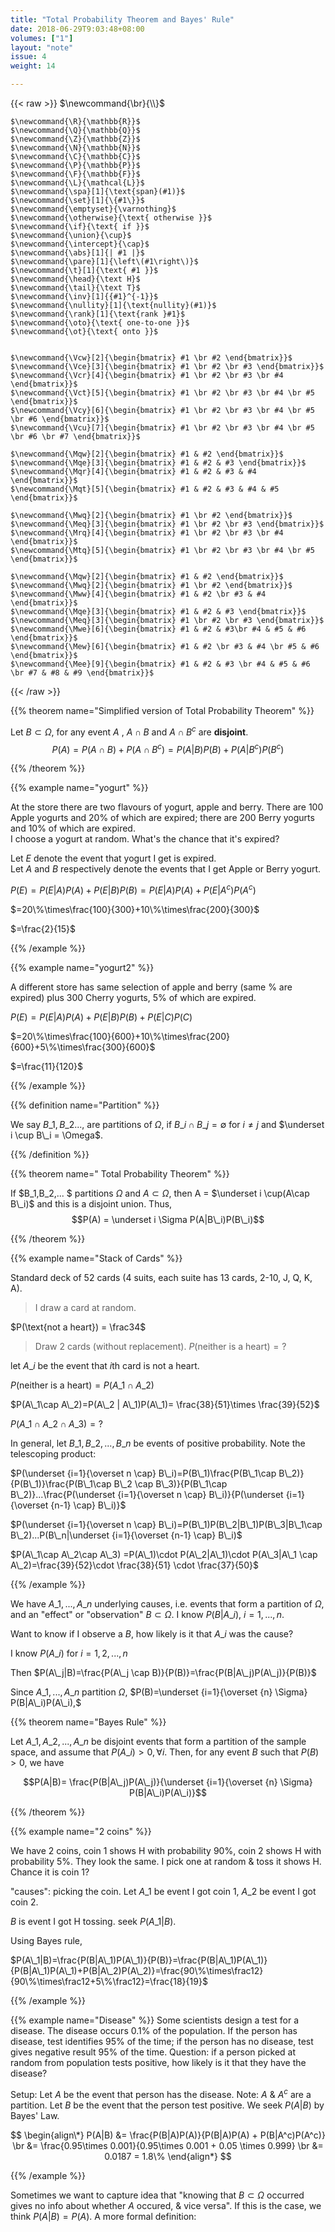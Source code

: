 ```yaml
---
title: "Total Probability Theorem and Bayes' Rule"
date: 2018-06-29T9:03:48+08:00
volumes: ["1"]
layout: "note"
issue: 4
weight: 14

---
```



<!--more-->

<div class="latex-macros">
  {{< raw >}}
    $\newcommand{\br}{\\}$

    $\newcommand{\R}{\mathbb{R}}$
    $\newcommand{\Q}{\mathbb{Q}}$
    $\newcommand{\Z}{\mathbb{Z}}$
    $\newcommand{\N}{\mathbb{N}}$
    $\newcommand{\C}{\mathbb{C}}$
    $\newcommand{\P}{\mathbb{P}}$
    $\newcommand{\F}{\mathbb{F}}$
    $\newcommand{\L}{\mathcal{L}}$
    $\newcommand{\spa}[1]{\text{span}(#1)}$
    $\newcommand{\set}[1]{\{#1\}}$
    $\newcommand{\emptyset}{\varnothing}$
    $\newcommand{\otherwise}{\text{ otherwise }}$
    $\newcommand{\if}{\text{ if }}$
    $\newcommand{\union}{\cup}$
    $\newcommand{\intercept}{\cap}$
    $\newcommand{\abs}[1]{| #1 |}$
    $\newcommand{\pare}[1]{\left\(#1\right\)}$
    $\newcommand{\t}[1]{\text{ #1 }}$
    $\newcommand{\head}{\text H}$
    $\newcommand{\tail}{\text T}$
    $\newcommand{\inv}[1]{{#1}^{-1}}$
    $\newcommand{\nullity}[1]{\text{nullity}(#1)}$
    $\newcommand{\rank}[1]{\text{rank }#1}$
    $\newcommand{\oto}{\text{ one-to-one }}$
    $\newcommand{\ot}{\text{ onto }}$


    $\newcommand{\Vcw}[2]{\begin{bmatrix} #1 \br #2 \end{bmatrix}}$
    $\newcommand{\Vce}[3]{\begin{bmatrix} #1 \br #2 \br #3 \end{bmatrix}}$
    $\newcommand{\Vcr}[4]{\begin{bmatrix} #1 \br #2 \br #3 \br #4 \end{bmatrix}}$
    $\newcommand{\Vct}[5]{\begin{bmatrix} #1 \br #2 \br #3 \br #4 \br #5 \end{bmatrix}}$
    $\newcommand{\Vcy}[6]{\begin{bmatrix} #1 \br #2 \br #3 \br #4 \br #5 \br #6 \end{bmatrix}}$
    $\newcommand{\Vcu}[7]{\begin{bmatrix} #1 \br #2 \br #3 \br #4 \br #5 \br #6 \br #7 \end{bmatrix}}$

    $\newcommand{\Mqw}[2]{\begin{bmatrix} #1 & #2 \end{bmatrix}}$
    $\newcommand{\Mqe}[3]{\begin{bmatrix} #1 & #2 & #3 \end{bmatrix}}$
    $\newcommand{\Mqr}[4]{\begin{bmatrix} #1 & #2 & #3 & #4 \end{bmatrix}}$
    $\newcommand{\Mqt}[5]{\begin{bmatrix} #1 & #2 & #3 & #4 & #5 \end{bmatrix}}$

    $\newcommand{\Mwq}[2]{\begin{bmatrix} #1 \br #2 \end{bmatrix}}$
    $\newcommand{\Meq}[3]{\begin{bmatrix} #1 \br #2 \br #3 \end{bmatrix}}$
    $\newcommand{\Mrq}[4]{\begin{bmatrix} #1 \br #2 \br #3 \br #4 \end{bmatrix}}$
    $\newcommand{\Mtq}[5]{\begin{bmatrix} #1 \br #2 \br #3 \br #4 \br #5 \end{bmatrix}}$

    $\newcommand{\Mqw}[2]{\begin{bmatrix} #1 & #2 \end{bmatrix}}$
    $\newcommand{\Mwq}[2]{\begin{bmatrix} #1 \br #2 \end{bmatrix}}$
    $\newcommand{\Mww}[4]{\begin{bmatrix} #1 & #2 \br #3 & #4 \end{bmatrix}}$
    $\newcommand{\Mqe}[3]{\begin{bmatrix} #1 & #2 & #3 \end{bmatrix}}$
    $\newcommand{\Meq}[3]{\begin{bmatrix} #1 \br #2 \br #3 \end{bmatrix}}$
    $\newcommand{\Mwe}[6]{\begin{bmatrix} #1 & #2 & #3\br #4 & #5 & #6 \end{bmatrix}}$
    $\newcommand{\Mew}[6]{\begin{bmatrix} #1 & #2 \br #3 & #4 \br #5 & #6 \end{bmatrix}}$
    $\newcommand{\Mee}[9]{\begin{bmatrix} #1 & #2 & #3 \br #4 & #5 & #6 \br #7 & #8 & #9 \end{bmatrix}}$
  {{< /raw >}}
</div>

{{% theorem name="Simplified version of Total Probability Theorem" %}}

Let $B \subset \Omega$, for any event $A$ , $A\cap B$ and $A\cap B^c$ are **disjoint**. $$P(A) = P(A\cap B) + P(A\cap B^c)=P(A|B)P(B)+P(A|B^c)P(B^c)$$

{{% /theorem %}}

{{% example name="yogurt" %}}

At the store there are two flavours of yogurt, apple and berry. There are 100 Apple yogurts and 20% of which are expired; there are 200 Berry yogurts and 10% of which are expired.
<br>
I choose a yogurt at random. What's the chance that it's expired?

Let $E$ denote the event that yogurt I get is expired. <br>
Let $A$ and $B$ respectively denote the events that I get Apple or Berry yogurt.

$P(E) = P(E|A)P(A)+P(E|B)P(B)=P(E|A)P(A)+P(E|A^c)P(A^c)$

$=20\%\times\frac{100}{300}+10\%\times\frac{200}{300}$

$=\frac{2}{15}$

{{% /example %}}

{{% example name="yogurt2" %}}

A different store has same selection of apple and berry (same \% are expired) plus 300 Cherry yogurts, 5% of which are expired.

$P(E) = P(E|A)P(A)+P(E|B)P(B)+ P(E|C)P(C)$

$=20\%\times\frac{100}{600}+10\%\times\frac{200}{600}+5\%\times\frac{300}{600}$

$=\frac{11}{120}$



{{% /example %}}

{{% definition name="Partition" %}}

We say $B\_1, B\_2...$, are partitions of $\Omega,$ if $B\_i \cap B\_j = \emptyset$ for $i\neq j$ and $\underset i \cup B\_i = \Omega$.

{{% /definition %}}

{{% theorem name=" Total Probability Theorem" %}}

If $B\_1,B\_2,... $ partitions $\Omega$ and $A\subset \Omega$, then  A = $\underset i \cup(A\cap B\_i)$ and this is a disjoint union. Thus,
$$P(A) = \underset i \Sigma P(A|B\_i)P(B\_i)$$

{{% /theorem %}}

{{% example name="Stack of Cards" %}}

Standard deck of 52 cards (4 suits, each suite has 13 cards, 2-10, J, Q, K, A).

> I draw a card at random.

$P(\text{not a heart}) = \frac34$

> Draw 2 cards (without replacement). $P(\text{neither is a heart}) = ?$

let $A\_i$ be the event that $i$th card is not a heart.

$P(\text{neither is a heart}) = P(A\_1\cap A\_2)$

$P(A\_1\cap A\_2)=P(A\_2 | A\_1)P(A\_1)= \frac{38}{51}\times \frac{39}{52}$

$P(A\_1\cap A\_2\cap A\_3) =?$

In general, let $B\_1, B\_2, ..., B\_n$ be events of positive probability. Note the telescoping product:

$P(\underset {i=1}{\overset n \cap} B\_i)=P(B\_1)\frac{P(B\_1\cap B\_2)}{P(B\_1)}\frac{P(B\_1\cap B\_2 \cap B\_3)}{P(B\_1\cap B\_2)}...\frac{P(\underset {i=1}{\overset n \cap} B\_i)}{P(\underset {i=1}{\overset {n-1} \cap} B\_i)}$

$P(\underset {i=1}{\overset n \cap} B\_i)=P(B\_1)P(B\_2|B\_1)P(B\_3|B\_1\cap B\_2)...P(B\_n|\underset {i=1}{\overset {n-1} \cap} B\_i)$

$P(A\_1\cap A\_2\cap A\_3) =P(A\_1)\cdot P(A\_2|A\_1)\cdot P(A\_3|A\_1 \cap A\_2)=\frac{39}{52}\cdot \frac{38}{51} \cdot \frac{37}{50}$

{{% /example %}}

We have $A\_1, ..., A\_n$ underlying causes, i.e. events that form a partition of $\Omega$, and an "effect" or "observation" $B \subset \Omega$. I know $P(B|A\_i)$, $i= 1, ... ,n$.

Want to know if I observe a $B$, how likely is it that $A\_i$ was the cause?

I know $P(A\_i)$ for $i=1,2,...,n$

Then $P(A\_j|B)=\frac{P(A\_j \cap B)}{P(B)}=\frac{P(B|A\_j)P(A\_j)}{P(B)}$

Since $A\_1, ..., A\_n$ partition $\Omega$, $P(B)=\underset {i=1}{\overset {n} \Sigma} P(B|A\_i)P(A\_i),$

{{% theorem name="Bayes Rule" %}}

Let $A\_1 , A\_2, ..., A\_n$ be disjoint events that form a partition of the sample space, and assume that $P(A\_i) > 0, \forall i$. Then, for any event $B$ such that $P(B) > 0$, we have

$$P(A|B)= \frac{P(B|A\_j)P(A\_j)}{\underset {i=1}{\overset {n} \Sigma} P(B|A\_i)P(A\_i)}$$

{{% /theorem %}}

{{% example name="2 coins" %}}

We have 2 coins, coin 1 shows H with probability $90\%$, coin 2 shows H with probability $5\%$. They look the same. I pick one at random & toss it shows H. Chance it is coin 1?

"causes": picking the coin. Let $A\_1$ be event I got coin 1, $A\_2$ be event I got coin 2.

$B$ is event I got H tossing. seek $P(A\_1|B)$.

Using Bayes rule,

$P(A\_1|B)=\frac{P(B|A\_1)P(A\_1)}{P(B)}=\frac{P(B|A\_1)P(A\_1)}{P(B|A\_1)P(A\_1)+P(B|A\_2)P(A\_2)}=\frac{90\%\times\frac12}{90\%\times\frac12+5\%\frac12}=\frac{18}{19}$

{{% /example %}}

{{% example name="Disease" %}}
Some scientists design a test for a disease. The disease occurs 0.1% of the population. If the person has disease, test identifies 95% of the time; if the person has no disease, test gives negative result 95% of the time. Question: if a person picked at random from population tests positive, how likely is it that they have the disease?

Setup:
Let $A$ be the event that person has the disease.
Note: $A$ & $A^c$ are a partition.
Let $B$ be the event that the person test positive.
We seek $P(A|B)$ by Bayes' Law.

$$
\begin{align\*}
P(A|B) &= \frac{P(B|A)P(A)}{P(B|A)P(A) + P(B|A^c)P(A^c)} \br
&= \frac{0.95\times 0.001}{0.95\times 0.001 + 0.05 \times 0.999} \br
&= 0.0187 = 1.8\%
\end{align*}
$$

{{% /example %}}

Sometimes we want to capture idea that "knowing that $B \subset \Omega$ occurred gives no info about whether $A$ occured, \& vice versa". If this is the case, we think $P(A|B)=P(A).$ A more formal definition:
